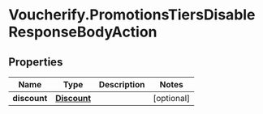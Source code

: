 # Voucherify.PromotionsTiersDisableResponseBodyAction

## Properties

Name | Type | Description | Notes
------------ | ------------- | ------------- | -------------
**discount** | [**Discount**](Discount.md) |  | [optional] 


